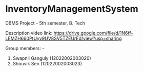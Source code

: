 # InventoryManagementSystem
DBMS Project - 5th semester, B. Tech

Description video link: https://drive.google.com/file/d/1N6ff-LEMZH660PtUyv9UV8SV5TZEUrEd/view?usp=sharing

Group members: -
1. Swapnil Ganguly (12022002003020)
2. Shouvik Sen (12022002003023)

